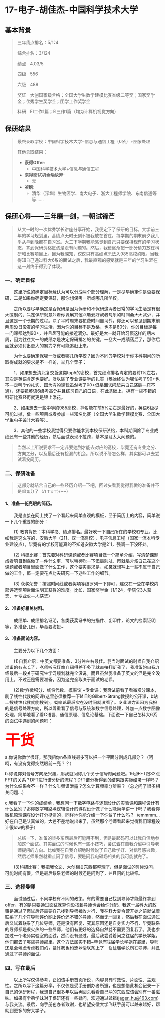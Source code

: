 # 17-电子-胡佳杰-中国科学技术大学

## 基本背景

> 三年绩点排名：5/124
>
> 综合排名：3/124
>
> 绩点：4.03/5
>
> 四级：556
>
> 六级：488
>
> 奖证：大创国家级合格；全国大学生数学建模比赛省级二等奖；国家奖学金；优秀学生奖学金；团学工作奖学金
>
> 科研：EI二作1篇；EI三作1篇（均为计算机视觉方向）

## 保研结果

> 最终录取学校：中国科学技术大学+信息与通信工程（6系）+图像处理
>
> 其他录取结果：
>
> * **获得Offer:**
>   * 中国科学技术大学+信息与通信工程
> * **获得面试机会后放弃:**
>   * 无
> * **被刷**:
>   * 清华（深圳）生物医学、南大电子、浙大工程师学院、东南信通等等......

## 保研心得——三年磨一剑，一朝试锋芒
> 从大一时的一次优秀学长讲座分享开始，我便定下了保研的目标。大学前三年的学习规划里，高绩点无时无刻不被我放在首位，每学期的期末前夕我几乎从早到晚都在自习室。大二下学期我能感觉到自己只要保持现有的学习状态，拿到保研资格应该是没有问题的。然后，我便逐渐把一部分精力放在科研和比赛项目上。因为我深知，仅仅只有高绩点无法入985高校的眼。当我得知自己通过科大6系的面试之后，我最直观的感受就是三年的学习生涯在这一刻终于得到了体现。
### 一、确定目标
&emsp;&emsp;这里所说的确定目标我认为可以分成两个部分理解，一是尽早确定你是否要保研，二是如果你确定要保研，那你想保哪一所或哪几所学校。

&emsp;&emsp;之所以要尽早确定是否保研是因为保研和不保研这两者日常的学习生活是有很大区别的，决定保研就意味着你发展其他兴趣爱好或者玩乐的时间会大大减少，并且这是一个长期的过程。除了平时周末要花费时间自习外，你还可以预见到期末前两周没日没夜的学习生活，因为你的目标不是及格，也不是80分，你的目标是每一门课都达到90+，并且尽可能的接近满分。最好是大一就开始习惯这样的期末周，因为往往大一的成绩才是决定保研排名的关键，一旦大一成绩落后了，那你后面就必须付出更大的努力才有可能追赶上来。

&emsp;&emsp;为什么要确定保哪一所或者哪几所学校？因为不同的学校对于你本科期间的所取得成就的要求是不一样的，举几个栗子：

&emsp;&emsp;1、如果想去清北复交浙这类top5的高校，首先绩点排名肯定的要前1%左右，其次是英语肯定也要好。所以除了专业课要学的扎实（我始终认为哪怕考了90+也不一定叫学的扎实，因为有的课我虽然考了90+但是面试问起来自己还是一窍不通），还要把英语6级考高分并且练习自己的口语，在此基础上，拥有一些不错的科研比赛经历就更是锦上添花。

&emsp;&emsp;2、如果想去一些中等的985高校，排名能在前5%左右是最好的，英语6级尽可能过掉，做一些项目或者参加一些知名比赛（全国大学生数学建模比赛、全国大学生电子设计大赛等）。

&emsp;&emsp;3、其他的一些学校我觉得只要你能拿到本校保研资格，本科期间除了专业成绩还有一些其他的经历，然后面试表现不拉跨，基本是没太大问题的。
> 当然以上所说要求不一定非要达到才能去对应的高校，毕竟还有专业之分、方向之分，以及最后还有捡漏的机会。所以说不管怎么样，其实都可以去尝试着投简历。

### 二、保研准备
> 这部分就结合自己的一些经历介绍一下吧，回过头看我觉得我做的准备并不是很充分了（/(ㄒoㄒ)/~~）

#### 1、准备一份亮眼的简历。

&emsp;&emsp;我是直接在网上找了一个看起来简单直观的模板，至于简历上的内容，简单说一下几个重要的部分：

&emsp;&emsp;(1) 教育背景：本科学校、绩点排名。最好吹一下自己所在的学校和专业，比如我是这么写的，安徽大学（211、双一流高校），电子信息工程（国家一流本科专业建设点），毕竟有的学校可能真的不知道安徽大学是211，强调一下没坏处。

&emsp;&emsp;(2) 科研比赛：首先要对科研课题或者比赛项目做一个简单介绍，写清楚课题或者项目到底做了一件什么事，可以稍微吹一下但是别过。再就是介绍自己在这个课题或者项目里面做了什么工作，这个要实事求是，如果就想写上一些不属于自己做的工作，那一定要花点功夫研究一下这些工作的细节。

&emsp;&emsp;(3) 获奖荣誉：按照时间线或者奖项等级罗列一下即可，建议在一些在学校内部评选奖项后面注明其获得的难度。比如，国家奖学金（1/124，学院仅3人获奖，本专业仅一人获奖）

#### 2、准备好相关材料。

&emsp;&emsp;成绩单、成绩排名证明，各类获奖证书的扫描件、复印件，论文的检索证明等，多准备几份，毕竟要海投~

#### 3、准备面试内容。

&emsp;&emsp;主要分为以下几个方面：

&emsp;&emsp;(1)自我介绍：中英文都要准备，3分钟左右最佳。我当时面试的时候自我介绍准备的有点长了，老师听我好像介绍得差不多了就直接打断我了，我准备的自我介绍最后一段关于研究生学习规划就完全没说。而且虽然我准备了英文的但是完全没用上，不过还是需要准备，因为这完全取决于面试的老师。

&emsp;&emsp;(2)数学(微积分、线性代数、概率论)+专业课：我面试前看了看微积分课本，刷了线性代数的网课(这里必须推荐一下MIT的Gilbert-Strang教授的公开课，b站上搜线性代数就能搜到)，概率论最后实在没时间就没看了。专业课方面因为我报的是信号处理方向，所以着重看了信号与系统和数字信号处理，外加一点数字图像处理，简单地看了看C语言、通信原理、信息论基础。下面说一下自己在科大6系的面试中遇到的问题吧：

**<font size=16><font color=#FF0000 >干货</font></font>**

a.你说你数学很好，那我问你n条直线最多可以把一个平面分割成几部分？（呵呵，有没有觉得突然眼前一亮？？）

b.你说你对信号方向感兴趣，那我就问你几个关于信号的问题吧。16点FFT跟32点FFT的关系？DFT进行谱分析的流程？DFT谱分析得到的结果跟实际结果一样吗？为什么结果会不一样？什么叫频谱泄露？怎么计算频率分辨率？（总之问了很多相关问题...）

c.我看了一下你的成绩单，我想问一下数字电路与逻辑设计的实验课和课程设计有什么区别？那你数字电路与逻辑设计的课程设计做了什么能简单讲一下吗？我看你微机原理课程设计打分挺高的，同样地你能介绍一下你做了什么吗？（emmmm...好在自己是认真做的，大差不差地说出来了，虽然那个老师看起来觉得我们课程设计很low的样子）
> 总结一下，准备的很多东西最后可能用不到，但是最起码可以让我自信地参加这个面试。其实面试的时候也有一些小技巧，尝试着在自我介绍中引导老师提问的方向。比如我在自我介绍地时候说了自己数学好、对信号感兴趣，然后老师果然就重点问了信号，要是问我电磁场相关的我可能就完了。

&emsp;&emsp;(3)科研比赛：我把我论文、大创相关东西都整理了，但是面试的时候没问，可能时间有限。但是最后联系老师的时候还是问到了，并且问的比较细。

### 三、选择导师
&emsp;&emsp;面试通过后，不同学校有不同的政策。有的需要自己找到导师才能最终拿到offer，有的是只要通过面试就算你没找到导师也会给你分配。我这一届科大的政策是通过了面试后还需要自己找到导师接收才行，我在科大夏令营开始之前就试着联系了几个在导师评价网上评价还不错的导师，然而无一回复，然后我在面试通过后又试着联系了几位导师，还是没有回复，究其原因还是自身实力不行，毕竟联系的导师都是很火热的一些导师，他们有更好的选择自然就不需要回复我了。我也参加过一个老师实验室的面试，然而没有通过。最后我尝试着问之往届的学长学姐，他们都去了哪些导师那里，这个方法属实不错~毕竟有往届学长学姐在那里，导师还是会考虑考虑我们的，最终我也如愿以偿联系上了一位往届学长所在导师，并且通过了导师的面试。

### 四、写在最后
&emsp;&emsp;以上所写仅供参考，正如该手册首页所说，内容具有时效性、片面性、主观性。之所以写下这篇分享，不仅仅是受手册创办者所邀，也是想借此机会记录一下自己的保研历程，我想自己很多年以后再回头看看自己写的东西应该会别有一番滋味。如果有学弟学妹对于保研还有一些疑问，欢迎通过邮箱(jager_hu@163.com)与我交流。最后，向手册创办者致谢，也希望安徽大学飞跃手册可以越来越好，帮助到更多的安大学子。

